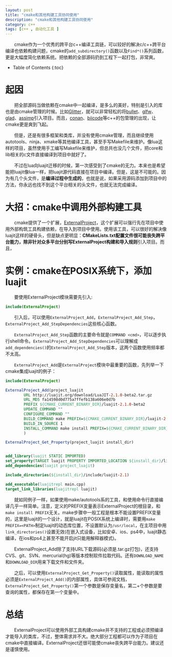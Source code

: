 ```yaml
---
layout: post
title: "cmake和其他构建工具协同使用"
description: "cmake和其他构建工具协同使用"
category: c++
tags: [c++ , 自动化工具 ]
---
```


&#160; &#160; &#160; &#160;cmake作为一个优秀的跨平台c++编译工具链，可以较好的解决c/c++跨平台编译也依赖构建问题，cmake的`add_subdirectory()`函数以及`Find*()`系列函数，更是大幅度简化依赖系统。把依赖的全部源码扔到工程下一起打包，非常爽。

<!-- more -->

* Table of Contents
{:toc}

# 起因

&#160; &#160; &#160; &#160;把全部源码当做依赖在cmake中一起编译，是多么的美好，特别是引入的库也是由cmake管理的时候。比如[Glitter](https://github.com/Polytonic/Glitter)，就可以非常轻松的将[bullet](https://github.com/bulletphysics/bullet3)、[glfw](https://github.com/glfw/glfw)、[glad](https://github.com/Dav1dde/glad)、[assimp](https://github.com/assimp/assimp)引入项目。而且，[conan](https://www.conan.io/)、[biicode](https://www.biicode.com/)等c++的包管理的出现，让cmake更是爽到飞起。

&#160; &#160; &#160; &#160;但是，还是有很多框架和类库，并没有使用cmake管理，而且继续使用autotools、ninja、xmake等其他编译工具，甚至手写Makefile来维护。像lua这样的项目，虽然使用手工编写Makefile来维护，但总共也没几个文件，把core和lib相关的c文件直接编译到项目中就好了。

&#160; &#160; &#160; &#160;不过在lua向luajit迁移的时候，第一次感受到了cmake的无力。本来也是希望能把luajit像lua一样，把luajit源代码直接在项目中编译。但是，这是不可能的。因为有几个头文件，是**编译过程中生成的**，也就是说，如果采用源码添加到项目中的方法，你永远也找不到这个平台相关的头文件，也就无法完成编译。

# 大招：cmake中调用外部构建工具

&#160; &#160; &#160; &#160;cmake提供了一个扩展，[ExternalProject](https://cmake.org/cmake/help/v3.7/module/ExternalProject.html)，这个扩展可以强行先在项目中使用外部构筑工具构建依赖，在导入到项目中使用。使用该工具，可以很好的解决像luajit这样的硬骨头，但是缺点更明显：**CMakeLists.txt配置文件很可能丧失跨平台能力，除非针对众多平台分别写ExternalProject构建和导入规则**引入项目。而且，

# 实例：cmake在POSIX系统下，添加luajit

&#160; &#160; &#160; &#160;要使用ExternalProject模块需要先引入:

```cmake
include(ExternalProject)
```

&#160; &#160; &#160; &#160;引入后，可以使用`ExternalProject_Add`，`ExternalProject_Add_Step`，`ExternalProject_Add_StepDependencies`这些核心函数。

&#160; &#160; &#160; &#160;`ExternalProject_Add_Step`函数的主要命令就是`COMMAND <cmd>`，可以逐步执行shell命令。`ExternalProject_Add_StepDependencies`可以理解成`add_dependencies()`的`ExternalProject_Add_Step`版本，这两个函数使用频率都不太高。

&#160; &#160; &#160; &#160;`ExternalProject_Add`是`ExternalProject`模块中最重要的函数，先列举一下cmake集成luajit的例子：

```cmake
include(ExternalProject)

ExternalProject_Add(project_luajit
        URL http://luajit.org/download/LuaJIT-2.1.0-beta2.tar.gz
        URL_MD5 fa14598d0d775a7ffefb138a606e0d7b
        PREFIX ${CMAKE_CURRENT_BINARY_DIR}/luajit-2.1.0-beta2
        UPDATE_COMMAND ""
        CONFIGURE_COMMAND ""
        BUILD_COMMAND make PREFIX=${CMAKE_CURRENT_BINARY_DIR}/luajit-2.1.0-beta2
        BUILD_IN_SOURCE 1
        INSTALL_COMMAND make install PREFIX=${CMAKE_CURRENT_BINARY_DIR}/luajit-2.1.0-beta2
        )

ExternalProject_Get_Property(project_luajit install_dir)


add_library(luajit STATIC IMPORTED)
set_property(TARGET luajit PROPERTY IMPORTED_LOCATION ${install_dir}/lib/libluajit-5.1.a)
add_dependencies(luajit project_luajit)

include_directories(${install_dir}/include/luajit-2.1)

add_executable(luajitrepl main.cpp)
target_link_libraries(luajitrepl luajit)
```

&#160; &#160; &#160; &#160;就如同例子一样，如果使用make/autotools系的工具，和使用命令行直接编译几乎一样简单。注意，定义的PREFIX变量表示ExternalProject的根目录，和`make install PREFIX`无关。make步骤中一般工程是根本不能设置PREFIX变量的，这里是luajit的一个设计，就是luajit在POSIX系统上编译时，需要用`make PREFIX=<PATH>`制定luajit的动态库位置，不设置默认为`/usr/local`，在主项目中用`link_directories()`设置无效(在嵌入式设备，比如安卓、ios、ps4中，luajit静态编译，在ios和ps4上甚至不能开启jit只能用解释器模式)。

&#160; &#160; &#160; &#160;ExternalProject_Add除了支持URL下载源码(必须是.tar.gz打包)，还支持CVS、git、SVN、mercurial(hg)等版本控制软件拉取代码。还有`DOWNLOAD_NAME`和`DOWNLOAD_DIR`用来下载文件和文件夹。

&#160; &#160; &#160; &#160;之后，可以使用`ExternalProject_Get_Property()`读取属性，能读取的属性必须是`ExternalProject_Add()`的内部属性，具体可参阅文档，`ExternalProject_Get_Property()`第一个参数是保存变量名，第二+个参数是要查询的属性，都保存在第一个变量中。

# 总结

&#160; &#160; &#160; &#160;ExternalProject可以使用外部工具构建cmake并不支持的工程或必须预编译才能导入的类库，不过，整体需求并不大。绝大部分工程都可以作为子项目在cmake中直接编译。ExternalProject还很可能使cmake丧失跨平台能力。建议还是谨慎使用。